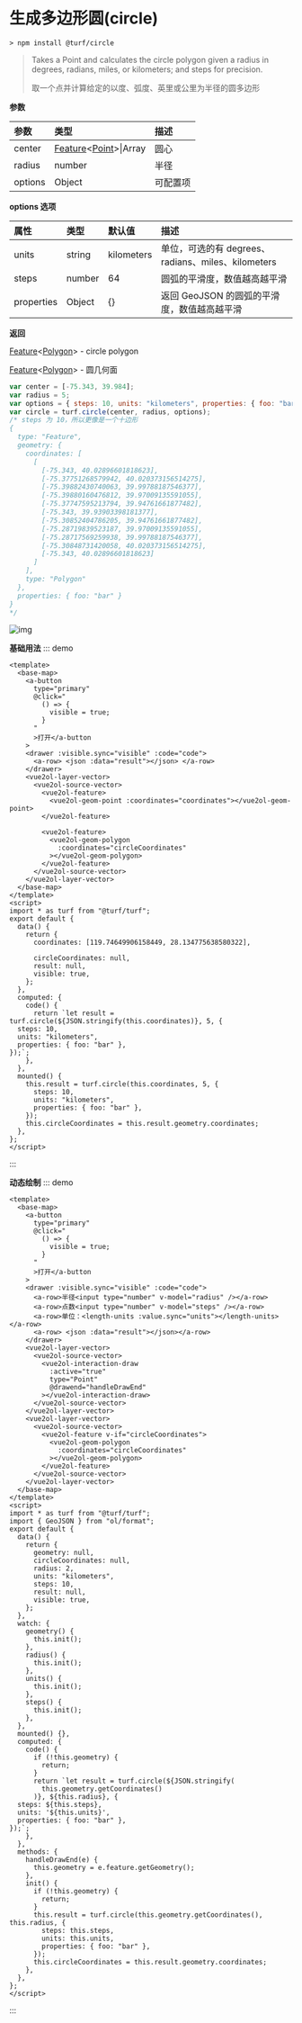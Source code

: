 # 生成多边形圆(circle)

```
> npm install @turf/circle
```

> Takes a Point and calculates the circle polygon given a radius in degrees, radians, miles, or kilometers; and steps for precision.
>
> 取一个点并计算给定的以度、弧度、英里或公里为半径的圆多边形

**参数**

| 参数    | 类型                                                         | 描述     |
| :------ | :----------------------------------------------------------- | :------- |
| center  | [Feature](../other/type.html#feature)\<[Point](../other/type.html#point)\>\|Array | 圆心     |
| radius  | number                                                       | 半径     |
| options | Object                                                       | 可配置项 |

**options 选项**

| 属性       | 类型   | 默认值     | 描述                                               |
| :--------- | :----- | :--------- | :------------------------------------------------- |
| units      | string | kilometers | 单位，可选的有 degrees、radians、miles、kilometers |
| steps      | number | 64         | 圆弧的平滑度，数值越高越平滑                       |
| properties | Object | {}         | 返回 GeoJSON 的圆弧的平滑度，数值越高越平滑        |

**返回**

[Feature](../other/type.html#feature)\<[Polygon](../other/type.html#polygon)\> - circle polygon

[Feature](../other/type.html#feature)\<[Polygon](../other/type.html#polygon)\> - 圆几何面

```js
var center = [-75.343, 39.984];
var radius = 5;
var options = { steps: 10, units: "kilometers", properties: { foo: "bar" } };
var circle = turf.circle(center, radius, options);
/* steps 为 10，所以更像是一个十边形
{
  type: "Feature",
  geometry: {
    coordinates: [
      [
        [-75.343, 40.02896601818623],
        [-75.37751268579942, 40.020373156514275],
        [-75.39882430740063, 39.99788187546377],
        [-75.39880160476812, 39.97009135591055],
        [-75.37747595213794, 39.94761661877482],
        [-75.343, 39.93903398181377],
        [-75.30852404786205, 39.94761661877482],
        [-75.28719839523187, 39.97009135591055],
        [-75.28717569259938, 39.99788187546377],
        [-75.30848731420058, 40.020373156514275],
        [-75.343, 40.02896601818623]
      ]
    ],
    type: "Polygon"
  },
  properties: { foo: "bar" }
}
*/
```

![img](https://pzy-images.oss-cn-hangzhou.aliyuncs.com/img/circle.ee8f3c90.webp)

**基础用法**
::: demo

```vue
<template>
  <base-map>
    <a-button
      type="primary"
      @click="
        () => {
          visible = true;
        }
      "
      >打开</a-button
    >
    <drawer :visible.sync="visible" :code="code">
      <a-row> <json :data="result"></json> </a-row>
    </drawer>
    <vue2ol-layer-vector>
      <vue2ol-source-vector>
        <vue2ol-feature>
          <vue2ol-geom-point :coordinates="coordinates"></vue2ol-geom-point>
        </vue2ol-feature>

        <vue2ol-feature>
          <vue2ol-geom-polygon
            :coordinates="circleCoordinates"
          ></vue2ol-geom-polygon>
        </vue2ol-feature>
      </vue2ol-source-vector>
    </vue2ol-layer-vector>
  </base-map>
</template>
<script>
import * as turf from "@turf/turf";
export default {
  data() {
    return {
      coordinates: [119.74649906158449, 28.134775638580322],

      circleCoordinates: null,
      result: null,
      visible: true,
    };
  },
  computed: {
    code() {
      return `let result = turf.circle(${JSON.stringify(this.coordinates)}, 5, {
  steps: 10,
  units: "kilometers",
  properties: { foo: "bar" },
});`;
    },
  },
  mounted() {
    this.result = turf.circle(this.coordinates, 5, {
      steps: 10,
      units: "kilometers",
      properties: { foo: "bar" },
    });
    this.circleCoordinates = this.result.geometry.coordinates;
  },
};
</script>
```

:::

**动态绘制**
::: demo

```vue
<template>
  <base-map>
    <a-button
      type="primary"
      @click="
        () => {
          visible = true;
        }
      "
      >打开</a-button
    >
    <drawer :visible.sync="visible" :code="code">
      <a-row>半径<input type="number" v-model="radius" /></a-row>
      <a-row>点数<input type="number" v-model="steps" /></a-row>
      <a-row>单位：<length-units :value.sync="units"></length-units></a-row>
      <a-row> <json :data="result"></json></a-row>
    </drawer>
    <vue2ol-layer-vector>
      <vue2ol-source-vector>
        <vue2ol-interaction-draw
          :active="true"
          type="Point"
          @drawend="handleDrawEnd"
        ></vue2ol-interaction-draw>
      </vue2ol-source-vector>
    </vue2ol-layer-vector>
    <vue2ol-layer-vector>
      <vue2ol-source-vector>
        <vue2ol-feature v-if="circleCoordinates">
          <vue2ol-geom-polygon
            :coordinates="circleCoordinates"
          ></vue2ol-geom-polygon>
        </vue2ol-feature>
      </vue2ol-source-vector>
    </vue2ol-layer-vector>
  </base-map>
</template>
<script>
import * as turf from "@turf/turf";
import { GeoJSON } from "ol/format";
export default {
  data() {
    return {
      geometry: null,
      circleCoordinates: null,
      radius: 2,
      units: "kilometers",
      steps: 10,
      result: null,
      visible: true,
    };
  },
  watch: {
    geometry() {
      this.init();
    },
    radius() {
      this.init();
    },
    units() {
      this.init();
    },
    steps() {
      this.init();
    },
  },
  mounted() {},
  computed: {
    code() {
      if (!this.geometry) {
        return;
      }
      return `let result = turf.circle(${JSON.stringify(
        this.geometry.getCoordinates()
      )}, ${this.radius}, {
  steps: ${this.steps},
  units: '${this.units}',
  properties: { foo: "bar" },
});`;
    },
  },
  methods: {
    handleDrawEnd(e) {
      this.geometry = e.feature.getGeometry();
    },
    init() {
      if (!this.geometry) {
        return;
      }
      this.result = turf.circle(this.geometry.getCoordinates(), this.radius, {
        steps: this.steps,
        units: this.units,
        properties: { foo: "bar" },
      });
      this.circleCoordinates = this.result.geometry.coordinates;
    },
  },
};
</script>
```

:::
